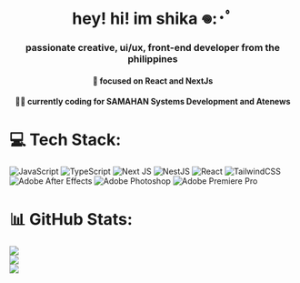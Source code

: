 <h1 align="center">hey! hi! im shika 𖦹:･ﾟ</h1>
<h3 align="center">passionate creative, ui/ux, front-end developer from the philippines</h3>

<h4 align="center"> 🌱 focused on React and NextJs </h4>
<h4 align="center"> 👩‍💻 currently coding for SAMAHAN Systems Development and Atenews </h4>


# 💻 Tech Stack:
![JavaScript](https://img.shields.io/badge/javascript-%23323330.svg?style=for-the-badge&logo=javascript&logoColor=%23F7DF1E) ![TypeScript](https://img.shields.io/badge/typescript-%23007ACC.svg?style=for-the-badge&logo=typescript&logoColor=white) ![Next JS](https://img.shields.io/badge/Next-black?style=for-the-badge&logo=next.js&logoColor=white) ![NestJS](https://img.shields.io/badge/nestjs-%23E0234E.svg?style=for-the-badge&logo=nestjs&logoColor=white) ![React](https://img.shields.io/badge/react-%2320232a.svg?style=for-the-badge&logo=react&logoColor=%2361DAFB) ![TailwindCSS](https://img.shields.io/badge/tailwindcss-%2338B2AC.svg?style=for-the-badge&logo=tailwind-css&logoColor=white) ![Adobe After Effects](https://img.shields.io/badge/Adobe%20After%20Effects-9999FF.svg?style=for-the-badge&logo=Adobe%20After%20Effects&logoColor=white) ![Adobe Photoshop](https://img.shields.io/badge/adobe%20photoshop-%2331A8FF.svg?style=for-the-badge&logo=adobe%20photoshop&logoColor=white) ![Adobe Premiere Pro](https://img.shields.io/badge/Adobe%20Premiere%20Pro-9999FF.svg?style=for-the-badge&logo=Adobe%20Premiere%20Pro&logoColor=white)
# 📊 GitHub Stats:
![](https://github-readme-stats.vercel.app/api?username=shikaranii&theme=dark&hide_border=false&include_all_commits=false&count_private=false)<br/>
![](https://nirzak-streak-stats.vercel.app/?user=shikaranii&theme=dark&hide_border=false)<br/>
![](https://github-readme-stats.vercel.app/api/top-langs/?username=shikaranii&theme=dark&hide_border=false&include_all_commits=false&count_private=false&layout=compact)
